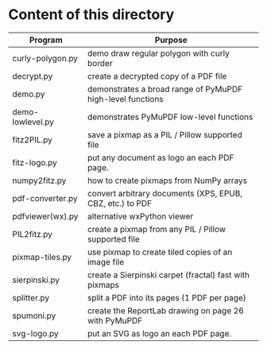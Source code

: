 # Content of this directory

Program | Purpose
------- | -------
curly-polygon.py | demo draw regular polygon with curly border
decrypt.py | create a decrypted copy of a PDF file
demo.py | demonstrates a broad range of PyMuPDF high-level functions
demo-lowlevel.py | demonstrates PyMuPDF low-level functions
fitz2PIL.py | save a pixmap as a PIL / Pillow supported file
fitz-logo.py | put any document as logo an each PDF page.
numpy2fitz.py | how to create pixmaps from NumPy arrays
pdf-converter.py | convert arbitrary documents (XPS, EPUB, CBZ, etc.) to PDF
pdfviewer(wx).py | alternative wxPython viewer
PIL2fitz.py | create a pixmap from any PIL / Pillow supported file
pixmap-tiles.py | use pixmap to create tiled copies of an image file
sierpinski.py | create a Sierpinski carpet (fractal) fast with pixmaps
splitter.py | split a PDF into its pages (1 PDF per page)
spumoni.py | create the ReportLab drawing on page 26 with PyMuPDF
svg-logo.py | put an SVG as logo an each PDF page.
